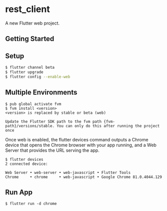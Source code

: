 # rest_client

A new Flutter web project.

## Getting Started

## Setup
``` zsh
$ flutter channel beta
$ flutter upgrade
$ flutter config --enable-web
```

## Multiple Environments
```
$ pub global activate fvm
$ fvm install <version>
<version> is replaced by stable or beta (web)

Update the Flutter SDK path to the fvm path {fvm-path}/versions/stable. You can only do this after running the project once
```

Once web is enabled, the flutter devices command outputs a Chrome device that opens the Chrome browser with your app running, and a Web Server that provides the URL serving the app.
```shell script
$ flutter devices
2 connected device:

Web Server • web-server • web-javascript • Flutter Tools
Chrome     • chrome     • web-javascript • Google Chrome 81.0.4044.129
```

## Run App

```shell script
$ flutter run -d chrome
```